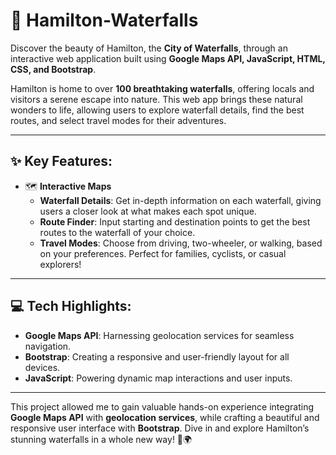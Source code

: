 # 🌊 Hamilton-Waterfalls

Discover the beauty of Hamilton, the **City of Waterfalls**, through an interactive web application built using **Google Maps API, JavaScript, HTML, CSS, and Bootstrap**.

Hamilton is home to over **100 breathtaking waterfalls**, offering locals and visitors a serene escape into nature. This web app brings these natural wonders to life, allowing users to explore waterfall details, find the best routes, and select travel modes for their adventures.

---

## ✨ Key Features:
- 🗺️ **Interactive Maps**  
   - **Waterfall Details**: Get in-depth information on each waterfall, giving users a closer look at what makes each spot unique.  
   - **Route Finder**: Input starting and destination points to get the best routes to the waterfall of your choice.  
   - **Travel Modes**: Choose from driving, two-wheeler, or walking, based on your preferences. Perfect for families, cyclists, or casual explorers!  

---

## 💻 Tech Highlights:
- **Google Maps API**: Harnessing geolocation services for seamless navigation.  
- **Bootstrap**: Creating a responsive and user-friendly layout for all devices.  
- **JavaScript**: Powering dynamic map interactions and user inputs.  

---

This project allowed me to gain valuable hands-on experience integrating **Google Maps API** with **geolocation services**, while crafting a beautiful and responsive user interface with **Bootstrap**. Dive in and explore Hamilton’s stunning waterfalls in a whole new way! 🌿🌍
